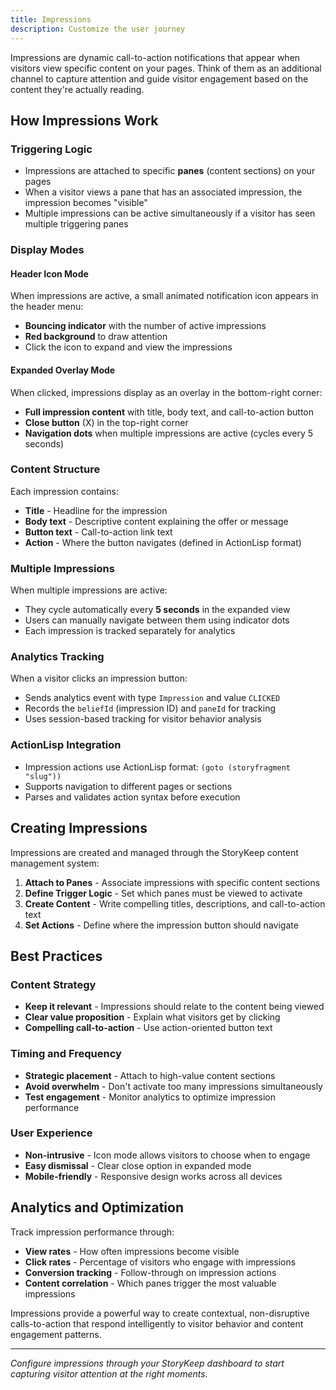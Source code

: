 ```yaml
---
title: Impressions
description: Customize the user journey
---
```


Impressions are dynamic call-to-action notifications that appear when visitors view specific content on your pages. Think of them as an additional channel to capture attention and guide visitor engagement based on the content they're actually reading.

## How Impressions Work

### Triggering Logic

- Impressions are attached to specific **panes** (content sections) on your pages
- When a visitor views a pane that has an associated impression, the impression becomes "visible"
- Multiple impressions can be active simultaneously if a visitor has seen multiple triggering panes

### Display Modes

#### Header Icon Mode

When impressions are active, a small animated notification icon appears in the header menu:

- **Bouncing indicator** with the number of active impressions
- **Red background** to draw attention
- Click the icon to expand and view the impressions

#### Expanded Overlay Mode

When clicked, impressions display as an overlay in the bottom-right corner:

- **Full impression content** with title, body text, and call-to-action button
- **Close button** (X) in the top-right corner
- **Navigation dots** when multiple impressions are active (cycles every 5 seconds)

### Content Structure

Each impression contains:

- **Title** - Headline for the impression
- **Body text** - Descriptive content explaining the offer or message
- **Button text** - Call-to-action link text
- **Action** - Where the button navigates (defined in ActionLisp format)

### Multiple Impressions

When multiple impressions are active:

- They cycle automatically every **5 seconds** in the expanded view
- Users can manually navigate between them using indicator dots
- Each impression is tracked separately for analytics

### Analytics Tracking

When a visitor clicks an impression button:

- Sends analytics event with type `Impression` and value `CLICKED`
- Records the `beliefId` (impression ID) and `paneId` for tracking
- Uses session-based tracking for visitor behavior analysis

### ActionLisp Integration

- Impression actions use ActionLisp format: `(goto (storyfragment "slug"))`
- Supports navigation to different pages or sections
- Parses and validates action syntax before execution

## Creating Impressions

Impressions are created and managed through the StoryKeep content management system:

1. **Attach to Panes** - Associate impressions with specific content sections
2. **Define Trigger Logic** - Set which panes must be viewed to activate
3. **Create Content** - Write compelling titles, descriptions, and call-to-action text
4. **Set Actions** - Define where the impression button should navigate

## Best Practices

### Content Strategy

- **Keep it relevant** - Impressions should relate to the content being viewed
- **Clear value proposition** - Explain what visitors get by clicking
- **Compelling call-to-action** - Use action-oriented button text

### Timing and Frequency

- **Strategic placement** - Attach to high-value content sections
- **Avoid overwhelm** - Don't activate too many impressions simultaneously
- **Test engagement** - Monitor analytics to optimize impression performance

### User Experience

- **Non-intrusive** - Icon mode allows visitors to choose when to engage
- **Easy dismissal** - Clear close option in expanded mode
- **Mobile-friendly** - Responsive design works across all devices

## Analytics and Optimization

Track impression performance through:

- **View rates** - How often impressions become visible
- **Click rates** - Percentage of visitors who engage with impressions
- **Conversion tracking** - Follow-through on impression actions
- **Content correlation** - Which panes trigger the most valuable impressions

Impressions provide a powerful way to create contextual, non-disruptive calls-to-action that respond intelligently to visitor behavior and content engagement patterns.

---

_Configure impressions through your StoryKeep dashboard to start capturing visitor attention at the right moments._
